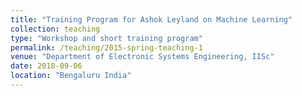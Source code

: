 ```yaml
---
title: "Training Program for Ashok Leyland on Machine Learning"
collection: teaching
type: "Workshop and short training program"
permalink: /teaching/2015-spring-teaching-1
venue: "Department of Electronic Systems Engineering, IISc"
date: 2018-09-06
location: "Bengaluru India"
---
```

